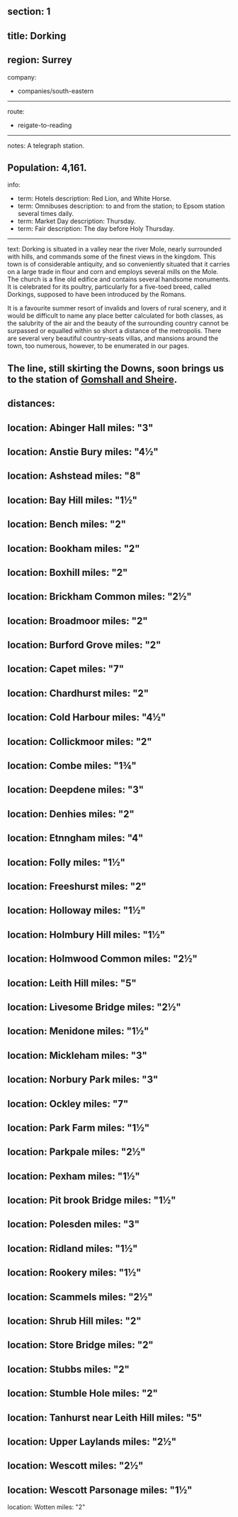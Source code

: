 section: 1
----
title: Dorking
----
region: Surrey
----
company:
- companies/south-eastern
----
route:
- reigate-to-reading
----
notes: A telegraph station.

Population: 4,161.
----
info:
- term: Hotels
  description: Red Lion, and White Horse.
- term: Omnibuses
  description: to and from the station; to Epsom station several times daily.
- term: Market Day
  description: Thursday.
- term: Fair
  description: The day before Holy Thursday.
----
text: Dorking is situated in a valley near the river Mole, nearly surrounded with hills, and commands some of the finest views in the kingdom. This town is of considerable antiquity, and so conveniently situated that it carries on a large trade in flour and corn and employs several mills on the Mole. The church is a fine old edifice and contains several handsome monuments. It is celebrated for its poultry, particularly for a five-toed breed, called Dorkings, supposed to have been introduced by the Romans.

It is a favourite summer resort of invalids and lovers of rural scenery, and it would be difficult to name any place better calculated for both classes, as the salubrity of the air and the beauty of the surrounding country cannot be surpassed or equalled within so short a distance of the metropolis. There are several very beautiful country-seats villas, and mansions around the town, too numerous, however, to be enumerated in our pages.

The line, still skirting the Downs, soon brings us to the station of [Gomshall and Sheire](/stations/gomshall-and-sheire).
----
distances:
- 
  location: Abinger Hall
  miles: "3"
- 
  location: Anstie Bury
  miles: "4½"
- 
  location: Ashstead
  miles: "8"
- 
  location: Bay Hill
  miles: "1½"
- 
  location: Bench
  miles: "2"
- 
  location: Bookham
  miles: "2"
- 
  location: Boxhill
  miles: "2"
- 
  location: Brickham Common
  miles: "2½"
- 
  location: Broadmoor
  miles: "2"
- 
  location: Burford Grove
  miles: "2"
- 
  location: Capet
  miles: "7"
- 
  location: Chardhurst
  miles: "2"
- 
  location: Cold Harbour
  miles: "4½"
- 
  location: Collickmoor
  miles: "2"
- 
  location: Combe
  miles: "1¾"
- 
  location: Deepdene
  miles: "3"
- 
  location: Denhies
  miles: "2"
- 
  location: Etnngham
  miles: "4"
- 
  location: Folly
  miles: "1½"
- 
  location: Freeshurst
  miles: "2"
- 
  location: Holloway
  miles: "1½"
- 
  location: Holmbury Hill
  miles: "1½"
- 
  location: Holmwood Common
  miles: "2½"
- 
  location: Leith Hill
  miles: "5"
- 
  location: Livesome Bridge
  miles: "2½"
- 
  location: Menidone
  miles: "1½"
- 
  location: Mickleham
  miles: "3"
- 
  location: Norbury Park
  miles: "3"
- 
  location: Ockley
  miles: "7"
- 
  location: Park Farm
  miles: "1½"
- 
  location: Parkpale
  miles: "2½"
- 
  location: Pexham
  miles: "1½"
- 
  location: Pit brook Bridge
  miles: "1½"
- 
  location: Polesden
  miles: "3"
- 
  location: Ridland
  miles: "1½"
- 
  location: Rookery
  miles: "1½"
- 
  location: Scammels
  miles: "2½"
- 
  location: Shrub Hill
  miles: "2"
- 
  location: Store Bridge
  miles: "2"
- 
  location: Stubbs
  miles: "2"
- 
  location: Stumble Hole
  miles: "2"
- 
  location: Tanhurst near Leith Hill
  miles: "5"
- 
  location: Upper Laylands
  miles: "2½"
- 
  location: Wescott
  miles: "2½"
- 
  location: Wescott Parsonage
  miles: "1½"
- 
  location: Wotten
  miles: "2"
